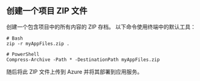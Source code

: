## <a name="create-a-project-zip-file"></a>创建一个项目 ZIP 文件

创建一个包含项目中的所有内容的 ZIP 存档。 以下命令使用终端中的默认工具：

```
# Bash
zip -r myAppFiles.zip .

# PowerShell
Compress-Archive -Path * -DestinationPath myAppFiles.zip
``` 

随后将此 ZIP 文件上传到 Azure 并将其部署到应用服务。